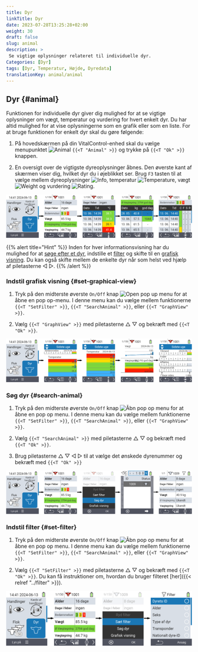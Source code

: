 ```yaml
---
title: Dyr
linkTitle: Dyr
date: 2023-07-28T13:25:28+02:00
weight: 30
draft: false
slug: animal
description: >
 Se vigtige oplysninger relateret til individuelle dyr.
Categories: [Dyr]
tags: [Dyr, Temperatur, Højde, Dyredata]
translationKey: animal/animal
---
```

## Dyr {#animal}

Funktionen for individuelle dyr giver dig mulighed for at se vigtige oplysninger om vægt, temperatur og vurdering for hvert enkelt dyr. Du har altid mulighed for at vise oplysningerne som en grafik eller som en liste. For at bruge funktionen for enkelt dyr skal du gøre følgende:

1. På hovedskærmen på din VitalControl-enhed skal du vælge menupunktet <img src="/icons/main/animal.svg" width="35" align="bottom" alt="Animal" /> `{{<T "Animal" >}}` og trykke på `{{<T "Ok" >}}` knappen.

2. En oversigt over de vigtigste dyreoplysninger åbnes. Den øverste kant af skærmen viser dig, hvilket dyr du i øjeblikket ser. Brug `F3` tasten til at vælge mellem dyreoplysninger <img src="/icons/footer/info.svg" width="20" align="bottom" alt="Info" />, temperatur <img src="/icons/actions/temperature.svg" width="10" align="bottom" alt="Temperature" />, vægt <img src="/icons/actions/weight.svg" width="20" align="bottom" alt="Weight" /> og vurdering <img src="/icons/actions/rating.svg" width="25" align="bottom" alt="Rating" />.

![VitalControl: Menu Dyr](images/list.png "Vis som en liste")

{{% alert title="Hint"  %}}
Inden for hver informationsvisning har du mulighed for at [søge efter et dyr](#search-animal), indstille et [filter](#set-filter) og skifte til en [grafisk visning](#set-graphical-view).
Du kan også skifte mellem de enkelte dyr når som helst ved hjælp af piletasterne ◁ ▷.
{{% /alert %}}

### Indstil grafisk visning {#set-graphical-view}

1. Tryk på den midterste øverste `On/Off` knap <img src="/icons/footer/search_chart.svg" width="40" align="bottom" alt="Open pop up menu" /> for at åbne en pop op-menu. I denne menu kan du vælge mellem funktionerne `{{<T "SetFilter" >}}`, `{{<T "SearchAnimal" >}}`, eller `{{<T "GraphView" >}}`.


2. Vælg `{{<T "GraphView" >}}` med piletasterne △ ▽ og bekræft med `{{<T "Ok" >}}`.

![VitalControl: Menu Animal](images/graphic.png "Repræsentation som en grafik")

### Søg dyr {#search-animal}

1. Tryk på den midterste øverste `On/Off` knap <img src="/icons/footer/search_chart.svg" width="40" align="bottom" alt="Åbn pop op menu" /> for at åbne en pop op menu. I denne menu kan du vælge mellem funktionerne `{{<T "SetFilter" >}}`, `{{<T "SearchAnimal" >}}`, eller `{{<T "GraphView" >}}`.

2. Vælg `{{<T "SearchAnimal" >}}` med piletasterne △ ▽ og bekræft med `{{<T "Ok" >}}`.

3. Brug piletasterne △ ▽ ◁ ▷ til at vælge det ønskede dyrenummer og bekræft med `{{<T "Ok" >}}`

![VitalControl: Menu Animal](images/search.png "Søg dyr")

### Indstil filter {#set-filter}

1. Tryk på den midterste øverste `On/Off` knap <img src="/icons/footer/search_chart.svg" width="40" align="bottom" alt="Åbn pop op menu" /> for at åbne en pop op menu. I denne menu kan du vælge mellem funktionerne `{{<T "SetFilter" >}}`, `{{<T "SearchAnimal" >}}`, eller `{{<T "GraphView" >}}`.

2. Vælg `{{<T "SetFilter" >}}` med piletasterne △ ▽ og bekræft med `{{<T "Ok" >}}`.
Du kan få instruktioner om, hvordan du bruger filteret [her]({{< relref "../filter" >}}).

![VitalControl: Menu Animal](images/filter.png "Indstil filter")

